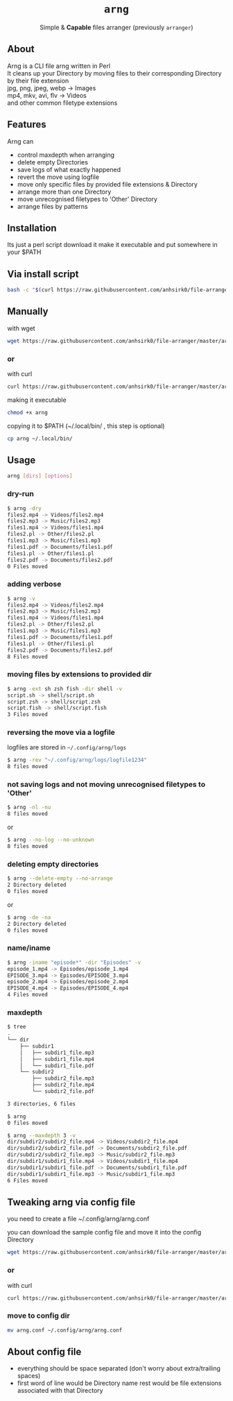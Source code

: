 <h1 align="center"><code>arng</code></h1>
<p align="center">Simple & <strong>Capable</strong> files arranger (previously <code>arranger</code>)</p>

## About
Arng is a CLI file arng written in Perl   
It cleans up your Directory by moving files to their corresponding Directory by their file extension  
jpg, png, jpeg, webp -> Images  
mp4, mkv, avi, flv -> Videos  
and other common filetype extensions  

## Features
Arng can
 - control maxdepth when arranging
 - delete empty Directories
 - save logs of what exactly happened
 - revert the move using logfile
 - move only specific files by provided file extensions & Directory
 - arrange more than one Directory
 - move unrecognised filetypes to 'Other' Directory
 - arrange files by patterns

## Installation
Its just a perl script
download it make it executable and put somewhere in your $PATH

## Via install script
```bash
bash -c "$(curl https://raw.githubusercontent.com/anhsirk0/file-arranger/master/install.sh)"
```
## Manually

with wget
``` bash
wget https://raw.githubusercontent.com/anhsirk0/file-arranger/master/arng.pl -O arng
```
### or
with curl
``` bash
curl https://raw.githubusercontent.com/anhsirk0/file-arranger/master/arng.pl --output arng
```
making it executable
```bash
chmod +x arng
```
copying it to $PATH (~/.local/bin/ , this step is optional)
```bash
cp arng ~/.local/bin/
```

## Usage

```bash
arng [dirs] [options]
```
### dry-run

```bash
$ arng -dry
files2.mp4 -> Videos/files2.mp4
files2.mp3 -> Music/files2.mp3
files1.mp4 -> Videos/files1.mp4
files2.pl -> Other/files2.pl
files1.mp3 -> Music/files1.mp3
files1.pdf -> Documents/files1.pdf
files1.pl -> Other/files1.pl
files2.pdf -> Documents/files2.pdf
0 Files moved
```

### adding verbose
```bash
$ arng -v
files2.mp4 -> Videos/files2.mp4
files2.mp3 -> Music/files2.mp3
files1.mp4 -> Videos/files1.mp4
files2.pl -> Other/files2.pl
files1.mp3 -> Music/files1.mp3
files1.pdf -> Documents/files1.pdf
files1.pl -> Other/files1.pl
files2.pdf -> Documents/files2.pdf
8 Files moved
```

### moving files by extensions to provided dir
```bash
$ arng -ext sh zsh fish -dir shell -v
script.sh -> shell/script.sh
script.zsh -> shell/script.zsh
script.fish -> shell/script.fish
3 Files moved
```

### reversing the move via a logfile
logfiles are stored in `~/.config/arng/logs`
```bash
$ arng -rev "~/.config/arng/logs/logfile1234"
8 files moved
```

### not saving logs and not moving unrecognised filetypes to 'Other'
```bash
$ arng -nl -nu
8 files moved
```
or 
```bash
$ arng --no-log --no-unknown
8 files moved
```

### deleting empty directories
```bash
$ arng --delete-empty --no-arrange
2 Directory deleted
0 files moved
```
or
```bash
$ arng -de -na
2 Directory deleted
0 files moved
```

### name/iname
```bash
$ arng -iname "episode*" -dir "Episodes" -v
episode_1.mp4 -> Episodes/episode_1.mp4
EPISODE_3.mp4 -> Episodes/EPISODE_3.mp4
episode_2.mp4 -> Episodes/episode_2.mp4
EPISODE_4.mp4 -> Episodes/EPISODE_4.mp4
4 Files moved
```

### maxdepth
```bash
$ tree
.
└── dir
    ├── subdir1
    │   ├── subdir1_file.mp3
    │   ├── subdir1_file.mp4
    │   └── subdir1_file.pdf
    └── subdir2
        ├── subdir2_file.mp3
        ├── subdir2_file.mp4
        └── subdir2_file.pdf

3 directories, 6 files
```

```bash
$ arng
0 files moved
```
```bash
$ arng --maxdepth 3 -v
dir/subdir2/subdir2_file.mp4 -> Videos/subdir2_file.mp4
dir/subdir2/subdir2_file.pdf -> Documents/subdir2_file.pdf
dir/subdir2/subdir2_file.mp3 -> Music/subdir2_file.mp3
dir/subdir1/subdir1_file.mp4 -> Videos/subdir1_file.mp4
dir/subdir1/subdir1_file.pdf -> Documents/subdir1_file.pdf
dir/subdir1/subdir1_file.mp3 -> Music/subdir1_file.mp3
6 Files moved
```
## Tweaking arng via config file
you need to create a file ~/.config/arng/arng.conf

you can download the sample config file and move it into the config Directory

```bash
wget https://raw.githubusercontent.com/anhsirk0/file-arranger/master/arng.conf
```
### or
with curl
``` bash
curl https://raw.githubusercontent.com/anhsirk0/file-arranger/master/arng.conf --output arng.conf
```

### move to config dir
```bash
mv arng.conf ~/.config/arng/arng.conf
```

## About config file
 - everything should be space separated (don't worry about extra/trailing spaces)
 - first word of line would be Directory name rest would be file extensions associated with that Directory
